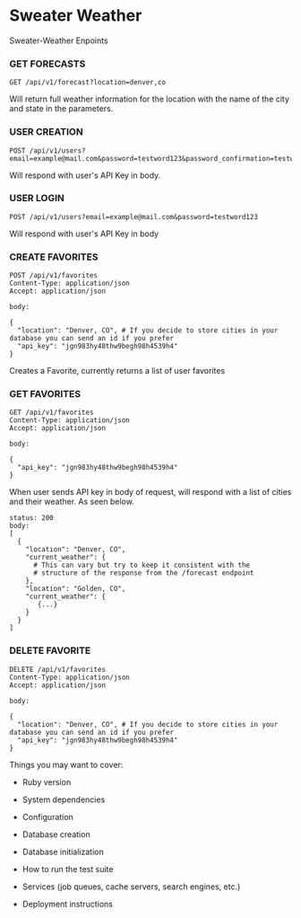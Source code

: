 # Sweater Weather

Sweater-Weather Enpoints

### GET FORECASTS
```
GET /api/v1/forecast?location=denver,co
```
Will return full weather information for the location with the name of the city and state in the parameters.

### USER CREATION
```
POST /api/v1/users?email=example@mail.com&password=testword123&password_confirmation=testword123
```
Will respond with user's API Key in body.

### USER LOGIN
```
POST /api/v1/users?email=example@mail.com&password=testword123
```
Will respond with user's API Key in body

### CREATE FAVORITES
```
POST /api/v1/favorites
Content-Type: application/json
Accept: application/json

body:

{
  "location": "Denver, CO", # If you decide to store cities in your database you can send an id if you prefer
  "api_key": "jgn983hy48thw9begh98h4539h4"
}
```
Creates a Favorite, currently returns a list of user favorites

### GET FAVORITES
```
GET /api/v1/favorites
Content-Type: application/json
Accept: application/json

body:

{
  "api_key": "jgn983hy48thw9begh98h4539h4"
}
```
When user sends API key in body of request, will respond with a list of cities and their weather. As seen below.

```
status: 200
body:
[
  {
    "location": "Denver, CO",
    "current_weather": {
      # This can vary but try to keep it consistent with the
      # structure of the response from the /forecast endpoint
    },
    "location": "Golden, CO",
    "current_weather": {
       {...}
    }
  }
]
```

### DELETE FAVORITE
```
DELETE /api/v1/favorites
Content-Type: application/json
Accept: application/json

body:

{
  "location": "Denver, CO", # If you decide to store cities in your database you can send an id if you prefer
  "api_key": "jgn983hy48thw9begh98h4539h4"
}
```



Things you may want to cover:

* Ruby version

* System dependencies

* Configuration

* Database creation

* Database initialization

* How to run the test suite

* Services (job queues, cache servers, search engines, etc.)

* Deployment instructions
